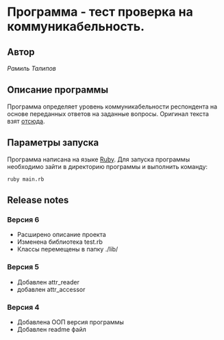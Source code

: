 # Программа - тест проверка на коммуникабельность.
## Автор
*Рамиль Талипов*

## Описание программы
Программа определяет уровень коммуникабельности респондента на основе переданных ответов на заданные вопросы.
Оригинал текста взят [отсюда](http://syntone.ru/psytesty/vash-uroven-obshhitelnosti/).

## Параметры запуска
Программа написана на языке [Ruby](https://ru.wikipedia.org/wiki/Ruby).
Для запуска программы необходимо зайти в директорию программы и выполнить команду:
```
ruby main.rb
```

## Release notes
### Версия 6
- Расширено описание проекта
- Изменена библиотека test.rb
- Классы перемещены в папку ./lib/

### Версия 5
- Добавлен attr_reader
- добавлен attr_accessor

### Версия 4
- Добавлена ООП версия программы
- Добавлен readme файл